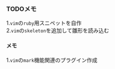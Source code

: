 ### TODOメモ  

1.`vim`の`ruby`用スニペットを自作  
2.`vim`の`skeleton`を追加して雛形を読み込む  

#### メモ  

1.`vim`の`mark`機能関連のプラグイン作成  
